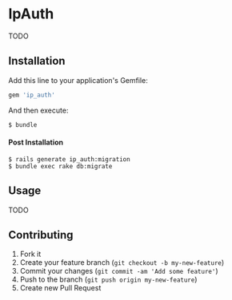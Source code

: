 # IpAuth

TODO

## Installation

Add this line to your application's Gemfile:

```ruby
gem 'ip_auth'
```

And then execute:

```shell
$ bundle
```

#### Post Installation

```shell
$ rails generate ip_auth:migration
$ bundle exec rake db:migrate
```

## Usage

TODO

## Contributing

1. Fork it
2. Create your feature branch (`git checkout -b my-new-feature`)
3. Commit your changes (`git commit -am 'Add some feature'`)
4. Push to the branch (`git push origin my-new-feature`)
5. Create new Pull Request
